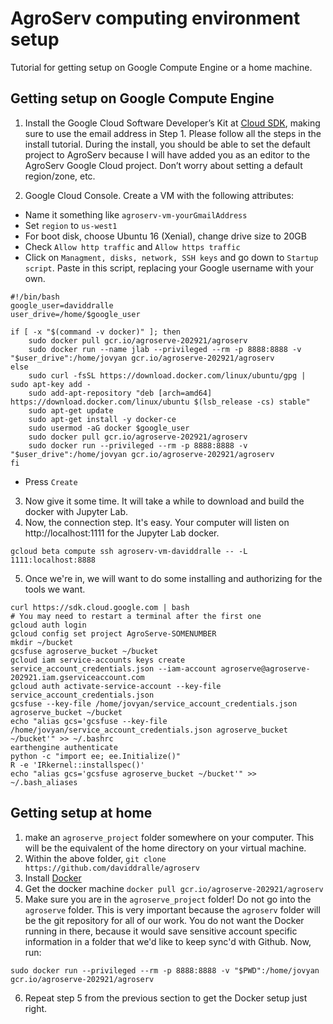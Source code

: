 # AgroServ computing environment setup

Tutorial for getting setup on Google Compute Engine or a home machine. 

## Getting setup on Google Compute Engine

1. Install the Google Cloud Software Developer’s Kit at [Cloud SDK](https://cloud.google.com/sdk), making sure to use the email address in Step 1. Please follow all the steps in the install tutorial. During the install, you should be able to set the default project to AgroServ because I will have added you as an editor to the AgroServ Google Cloud project. Don’t worry about setting a default region/zone, etc.

2. Google Cloud Console. Create a VM with the following attributes: 
  * Name it something like `agroserv-vm-yourGmailAddress`
  * Set `region` to `us-west1`
  * For boot disk, choose Ubuntu 16 (Xenial), change drive size to 20GB
  * Check `Allow http traffic` and `Allow https traffic`
  * Click on `Managment, disks, network, SSH keys` and go down to `Startup script`. Paste in this script, replacing your Google username with your own.

```
#!/bin/bash
google_user=daviddralle
user_drive=/home/$google_user

if [ -x "$(command -v docker)" ]; then
	sudo docker pull gcr.io/agroserve-202921/agroserv
	sudo docker run --name jlab --privileged --rm -p 8888:8888 -v "$user_drive":/home/jovyan gcr.io/agroserve-202921/agroserv
else
	sudo curl -fsSL https://download.docker.com/linux/ubuntu/gpg | sudo apt-key add -
	sudo add-apt-repository "deb [arch=amd64] https://download.docker.com/linux/ubuntu $(lsb_release -cs) stable"
	sudo apt-get update
	sudo apt-get install -y docker-ce
	sudo usermod -aG docker $google_user
	sudo docker pull gcr.io/agroserve-202921/agroserv
	sudo docker run --privileged --rm -p 8888:8888 -v "$user_drive":/home/jovyan gcr.io/agroserve-202921/agroserv
fi
```

  * Press `Create`

3. Now give it some time. It will take a while to download and build the docker with Jupyter Lab. 
4. Now, the connection step. It's easy. Your computer will listen on http://localhost:1111 for the Jupyter Lab docker. 
```
gcloud beta compute ssh agroserv-vm-daviddralle -- -L 1111:localhost:8888
```
5. Once we're in, we will want to do some installing and authorizing for the tools we want. 

```
curl https://sdk.cloud.google.com | bash
# You may need to restart a terminal after the first one
gcloud auth login
gcloud config set project AgroServe-SOMENUMBER
mkdir ~/bucket
gcsfuse agroserve_bucket ~/bucket
gcloud iam service-accounts keys create service_account_credentials.json --iam-account agroserve@agroserve-202921.iam.gserviceaccount.com
gcloud auth activate-service-account --key-file service_account_credentials.json
gcsfuse --key-file /home/jovyan/service_account_credentials.json agroserve_bucket ~/bucket
echo "alias gcs='gcsfuse --key-file /home/jovyan/service_account_credentials.json agroserve_bucket ~/bucket'" >> ~/.bashrc
earthengine authenticate
python -c "import ee; ee.Initialize()"
R -e 'IRkernel::installspec()'
echo "alias gcs='gcsfuse agroserve_bucket ~/bucket'" >> ~/.bash_aliases
```

## Getting setup at home
1. make an `agroserve_project` folder somewhere on your computer. This will be the equivalent of the home directory on your virtual machine.  
2. Within the above folder, `git clone https://github.com/daviddralle/agroserv`
3. Install [Docker](https://www.docker.com/get-docker)
4. Get the docker machine `docker pull gcr.io/agroserve-202921/agroserv`
5. Make sure you are in the `agroserve_project` folder! Do not go into the `agroserve` folder. This is very important because the `agroserv` folder will be the git repository for all of our work. You do not want the Docker running in there, because it would save sensitive account specific information in a folder that we'd like to keep sync'd with Github. Now, run: 
```
sudo docker run --privileged --rm -p 8888:8888 -v "$PWD":/home/jovyan gcr.io/agroserve-202921/agroserv
```

6. Repeat step 5 from the previous section to get the Docker setup just right. 

